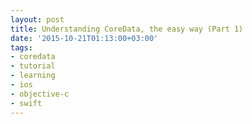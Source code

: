 ```yaml
---
layout: post
title: Understanding CoreData, the easy way (Part 1)
date: '2015-10-21T01:13:00+03:00'
tags:
- coredata
- tutorial
- learning
- ios
- objective-c
- swift
---
```

